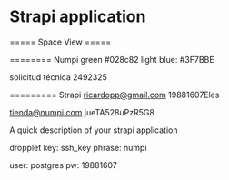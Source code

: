 # Strapi application

===== Space View =====

======== Numpi green #028c82 light blue: #3F7BBE

solicitud técnica 2492325

========= Strapi ricardopp@gmail.com 19881607Eles

tienda@numpi.com jueTA528uPzR5G8

A quick description of your strapi application

dropplet
key: ssh_key
phrase: numpi

user: postgres
pw: 19881607
